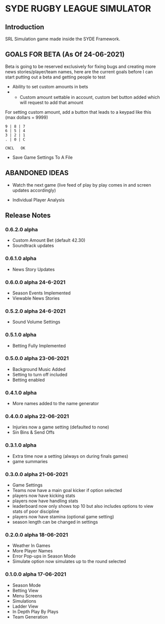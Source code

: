 # SYDE RUGBY LEAGUE SIMULATOR

## Introduction

SRL Simulation game made inside the SYDE Framework.

## GOALS FOR BETA (As Of 24-06-2021)

Beta is going to be reserved exclusively for fixing bugs and creating more news stories/player/team names, here are the current goals before I can start putting out a beta and getting people to test

- Ability to set custom amounts in bets
- - Custom amount settable in account, custom bet button added which will request to add that amount

For setting custom amount, add a button that leads to a keypad like this (max dollars = 9999)

	9 | 8 | 7 
	6 | 5 | 4
	3 | 2 | 1
	. | 0 | C
	
	CNCL   OK

- Save Game Settings To A File

## ABANDONED IDEAS

- Watch the next game (live feed of play by play comes in and screen updates accordingly)

- Individual Player Analysis

## Release Notes

###  0.6.2.0 alpha
- Custom Amount Bet (default 42.30)
- Soundtrack updates

###  0.6.1.0 alpha
- News Story Updates

###  0.6.0.0 alpha 24-6-2021
- Season Events Implemented
- Viewable News Stories

###  0.5.2.0 alpha 24-6-2021
- Sound Volume Settings

###  0.5.1.0 alpha 
- Betting Fully Implemented

###  0.5.0.0 alpha 23-06-2021
- Background Music Added
- Setting to turn off included
- Betting enabled

###  0.4.1.0 alpha
- More names added to the name generator

###  0.4.0.0 alpha 22-06-2021
- Injuries now a game setting (defaulted to none)
- Sin Bins & Send Offs

###	 0.3.1.0 alpha
- Extra time now a setting (always on during finals games)
- game summaries

###  0.3.0.0 alpha 21-06-2021
- Game Settings
- Teams now have a main goal kicker if option selected
- players now have kicking stats
- players now have handling stats
- leaderboard now only shows top 10 but also includes options to view stats of poor discipline
- players now have stamina (optional game setting)
- season length can be changed in settings

###  0.2.0.0 alpha 18-06-2021
- Weather In Games
- More Player Names
- Error Pop-ups in Season Mode
- Simulate option now simulates up to the round selected

###  0.1.0.0 alpha 17-06-2021
- Season Mode
- Betting View
- Menu Screens
- Simulations
- Ladder View
- In Depth Play By Plays
- Team Generation